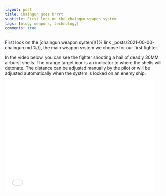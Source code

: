 ```yaml
---
layout: post
title: Chaingun goes brrrt
subtitle: First look on the chaingun weapon system
tags: [blog, weapons, technology]
comments: true
---
```


First look on the [chaingun weapon system]({% link _posts/2021-00-00-chaingun.md %}), the main weapon system we choose for our first fighter.

In the video below, you can see the fighter shooting a hail of deadly 30MM airburst shells. The orange target icon is an indicator to where the shells will detonate.
The distance can be adjusted manually by the pilot or will be adjusted automatically when the system is locked on an enemy ship.   
  
<iframe width="480" height="360" src="/assets/img/chaingun.webm" frameborder="0"> </iframe>
